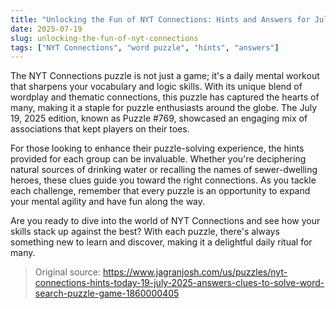 ```yaml
---
title: "Unlocking the Fun of NYT Connections: Hints and Answers for July 19, 2025"
date: 2025-07-19
slug: unlocking-the-fun-of-nyt-connections
tags: ["NYT Connections", "word puzzle", "hints", "answers"]
---
```


The NYT Connections puzzle is not just a game; it's a daily mental workout that sharpens your vocabulary and logic skills. With its unique blend of wordplay and thematic connections, this puzzle has captured the hearts of many, making it a staple for puzzle enthusiasts around the globe. The July 19, 2025 edition, known as Puzzle #769, showcased an engaging mix of associations that kept players on their toes.

For those looking to enhance their puzzle-solving experience, the hints provided for each group can be invaluable. Whether you're deciphering natural sources of drinking water or recalling the names of sewer-dwelling heroes, these clues guide you toward the right connections. As you tackle each challenge, remember that every puzzle is an opportunity to expand your mental agility and have fun along the way.

Are you ready to dive into the world of NYT Connections and see how your skills stack up against the best? With each puzzle, there's always something new to learn and discover, making it a delightful daily ritual for many.

> Original source: https://www.jagranjosh.com/us/puzzles/nyt-connections-hints-today-19-july-2025-answers-clues-to-solve-word-search-puzzle-game-1860000405